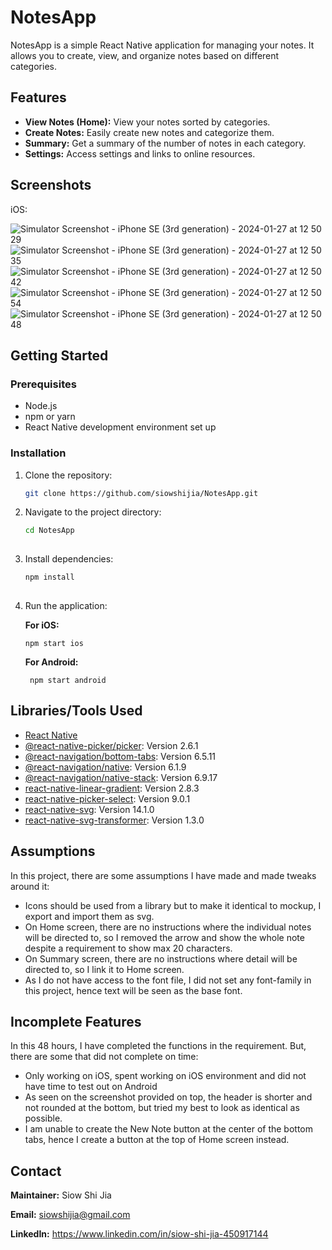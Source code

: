 # NotesApp

NotesApp is a simple React Native application for managing your notes. It allows you to create, view, and organize notes based on different categories.

## Features

- **View Notes (Home):** View your notes sorted by categories.
- **Create Notes:** Easily create new notes and categorize them.
- **Summary:** Get a summary of the number of notes in each category.
- **Settings:** Access settings and links to online resources.
  
## Screenshots

iOS:

![Simulator Screenshot - iPhone SE (3rd generation) - 2024-01-27 at 12 50 29](https://github.com/siowshijia/NotesApp/assets/17192763/3cc84500-2a2f-4f3a-8243-e7fc29a44435)
![Simulator Screenshot - iPhone SE (3rd generation) - 2024-01-27 at 12 50 35](https://github.com/siowshijia/NotesApp/assets/17192763/37790cae-faea-4286-8bef-8fd0f68d48a8)
![Simulator Screenshot - iPhone SE (3rd generation) - 2024-01-27 at 12 50 42](https://github.com/siowshijia/NotesApp/assets/17192763/3d1a4955-684f-4697-8b97-59be2aae9155)
![Simulator Screenshot - iPhone SE (3rd generation) - 2024-01-27 at 12 50 54](https://github.com/siowshijia/NotesApp/assets/17192763/88d6dbed-2649-45b9-9153-14356743c0b4)
![Simulator Screenshot - iPhone SE (3rd generation) - 2024-01-27 at 12 50 48](https://github.com/siowshijia/NotesApp/assets/17192763/0ce65f9c-4b12-4efb-9379-ff9ad582dd6a)


## Getting Started

### Prerequisites

- Node.js
- npm or yarn
- React Native development environment set up

### Installation

1. Clone the repository:

   ```bash
   git clone https://github.com/siowshijia/NotesApp.git

2. Navigate to the project directory:

    ```bash
    cd NotesApp
  
3. Install dependencies:
  
    ```bash
    npm install
  
4. Run the application:

    **For iOS:**
    
       npm start ios
  
    **For Android:**
    
        npm start android


## Libraries/Tools Used

- [React Native](https://reactnative.dev/)
- [@react-native-picker/picker](https://github.com/react-native-picker/picker): Version 2.6.1
- [@react-navigation/bottom-tabs](https://reactnavigation.org/): Version 6.5.11
- [@react-navigation/native](https://reactnavigation.org/): Version 6.1.9
- [@react-navigation/native-stack](https://reactnavigation.org/): Version 6.9.17
- [react-native-linear-gradient](https://github.com/react-native-linear-gradient/react-native-linear-gradient): Version 2.8.3
- [react-native-picker-select](https://github.com/lawnstarter/react-native-picker-select): Version 9.0.1
- [react-native-svg](https://github.com/react-native-svg/react-native-svg): Version 14.1.0
- [react-native-svg-transformer](https://github.com/kristerkari/react-native-svg-transformer): Version 1.3.0


## Assumptions

In this project, there are some assumptions I have made and made tweaks around it:
- Icons should be used from a library but to make it identical to mockup, I export and import them as svg.
- On Home screen, there are no instructions where the individual notes will be directed to, so I removed the arrow and show the whole note despite a requirement to show max 20 characters.
- On Summary screen, there are no instructions where detail will be directed to, so I link it to Home screen.
- As I do not have access to the font file, I did not set any font-family in this project, hence text will be seen as the base font.


## Incomplete Features
In this 48 hours, I have completed the functions in the requirement. But, there are some that did not complete on time:
- Only working on iOS, spent working on iOS environment and did not have time to test out on Android
- As seen on the screenshot provided on top, the header is shorter and not rounded at the bottom, but tried my best to look as identical as possible.
- I am unable to create the New Note button at the center of the bottom tabs, hence I create a button at the top of Home screen instead.


## Contact

**Maintainer:** Siow Shi Jia

**Email:** siowshijia@gmail.com

**LinkedIn:** https://www.linkedin.com/in/siow-shi-jia-450917144

  
